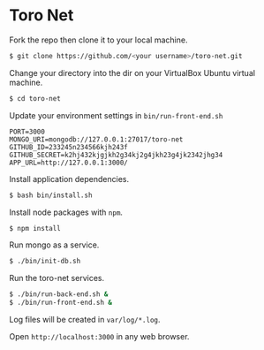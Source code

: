 # Toro Net

Fork the repo then clone it to your local machine.

```bash
$ git clone https://github.com/<your username>/toro-net.git
```

Change your directory into the dir on your VirtualBox Ubuntu virtual machine.

```bash
$ cd toro-net
```

Update your environment settings in `bin/run-front-end.sh`

```
PORT=3000
MONGO_URI=mongodb://127.0.0.1:27017/toro-net
GITHUB_ID=233245n234566kjh243f
GITHUB_SECRET=k2hj432kjgjkh2g34kj2g4jkh23g4jk2342jhg34
APP_URL=http://127.0.0.1:3000/
```

Install application dependencies.

```bash
$ bash bin/install.sh
```

Install node packages with `npm`.

```bash
$ npm install
``` 

Run mongo as a service.  

```bash
$ ./bin/init-db.sh
```

Run the toro-net services.

```bash
$ ./bin/run-back-end.sh &
$ ./bin/run-front-end.sh &
```

Log files will be created in `var/log/*.log`.  

Open `http://localhost:3000` in any web browser.
